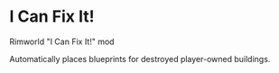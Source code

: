 # I Can Fix It!
Rimworld "I Can Fix It!" mod

Automatically places blueprints for destroyed player-owned buildings.